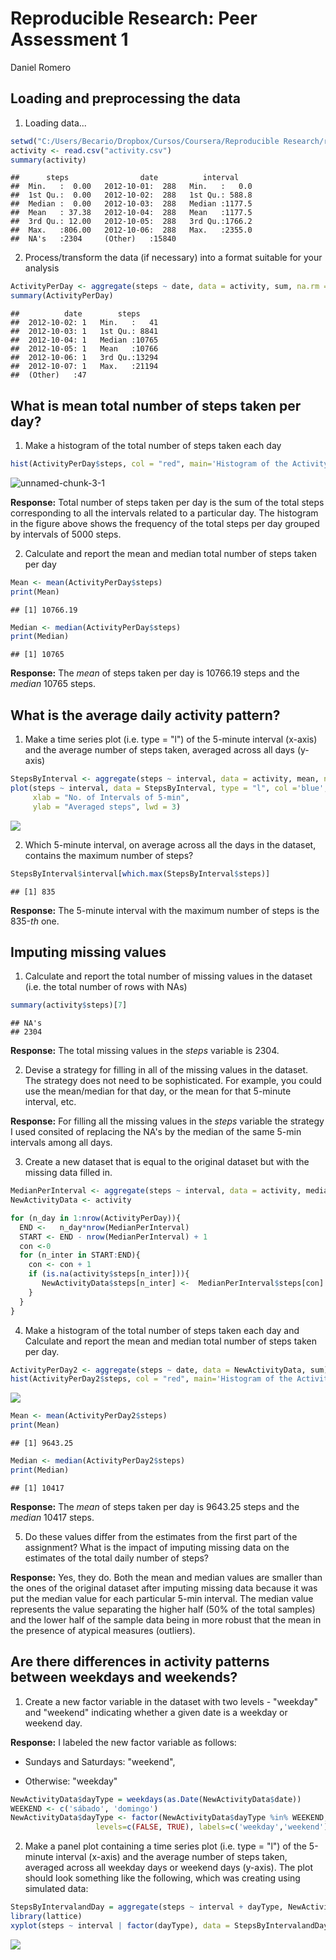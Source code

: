 # Reproducible Research: Peer Assessment 1
Daniel Romero  


## Loading and preprocessing the data

1. Loading data...

```r
setwd("C:/Users/Becario/Dropbox/Cursos/Coursera/Reproducible Research/repdata-data-activity")
activity <- read.csv("activity.csv")
summary(activity)
```

```
##      steps                date          interval     
##  Min.   :  0.00   2012-10-01:  288   Min.   :   0.0  
##  1st Qu.:  0.00   2012-10-02:  288   1st Qu.: 588.8  
##  Median :  0.00   2012-10-03:  288   Median :1177.5  
##  Mean   : 37.38   2012-10-04:  288   Mean   :1177.5  
##  3rd Qu.: 12.00   2012-10-05:  288   3rd Qu.:1766.2  
##  Max.   :806.00   2012-10-06:  288   Max.   :2355.0  
##  NA's   :2304     (Other)   :15840
```
2. Process/transform the data (if necessary) into a format suitable for your analysis


```r
ActivityPerDay <- aggregate(steps ~ date, data = activity, sum, na.rm = TRUE)
summary(ActivityPerDay)
```

```
##          date        steps      
##  2012-10-02: 1   Min.   :   41  
##  2012-10-03: 1   1st Qu.: 8841  
##  2012-10-04: 1   Median :10765  
##  2012-10-05: 1   Mean   :10766  
##  2012-10-06: 1   3rd Qu.:13294  
##  2012-10-07: 1   Max.   :21194  
##  (Other)   :47
```

## What is mean total number of steps taken per day?

1. Make a histogram of the total number of steps taken each day



```r
hist(ActivityPerDay$steps, col = "red", main='Histogram of the Activity per Day')
```

![unnamed-chunk-3-1](https://cloud.githubusercontent.com/assets/13407406/13053429/c2a9b3ca-d404-11e5-8e59-ad2be1712d52.png) 

**Response:** Total number of steps taken per day is the sum of the total steps corresponding to all the intervals related to a particular day. The histogram in the figure  above shows the frequency of the total steps per day grouped by intervals of 5000 steps.

2. Calculate and report the mean and median total number of steps taken per day


```r
Mean <- mean(ActivityPerDay$steps)
print(Mean)
```

```
## [1] 10766.19
```


```r
Median <- median(ActivityPerDay$steps)
print(Median)
```

```
## [1] 10765
```

**Response:** The *mean* of steps taken per day is 10766.19 steps and the *median* 10765 steps.

## What is the average daily activity pattern?

1. Make a time series plot (i.e. type = "l") of the 5-minute interval (x-axis) and the average number of steps taken, averaged across all days (y-axis)


```r
StepsByInterval <- aggregate(steps ~ interval, data = activity, mean, na.rm = TRUE)
plot(steps ~ interval, data = StepsByInterval, type = "l", col ='blue', main=" Averaged number of steps every 5-min intervals", 
     xlab = "No. of Intervals of 5-min",
     ylab = "Averaged steps", lwd = 3)
```

![](PA1_template_files/figure-html/unnamed-chunk-6-1.png) 

2. Which 5-minute interval, on average across all the days in the dataset, contains the maximum number of steps?


```r
StepsByInterval$interval[which.max(StepsByInterval$steps)]
```

```
## [1] 835
```

**Response:** The 5-minute interval with the maximum number of steps is the 835-*th* one.



## Imputing missing values

1. Calculate and report the total number of missing values in the dataset (i.e. the total number of rows with NAs)


```r
summary(activity$steps)[7]
```

```
## NA's 
## 2304
```

**Response:** The total missing values in the *steps* variable  is 2304.

2. Devise a strategy for filling in all of the missing values in the dataset. The strategy does not need to be sophisticated. For example, you could use the mean/median for that day, or the mean for that 5-minute interval, etc.
  
  **Response:** For filling all the missing values in the *steps* variable  the  strategy I used consited of replacing the NA's by the median of the same 5-min intervals among all days. 
  
  
 3. Create a new dataset that is equal to the original dataset but with the missing data filled in.


```r
MedianPerInterval <- aggregate(steps ~ interval, data = activity, median, na.rm = TRUE)
NewActivityData <- activity

for (n_day in 1:nrow(ActivityPerDay)){
  END <-   n_day*nrow(MedianPerInterval)
  START <- END - nrow(MedianPerInterval) + 1
  con <-0
  for (n_inter in START:END){
    con <- con + 1
    if (is.na(activity$steps[n_inter])){
       NewActivityData$steps[n_inter] <-  MedianPerInterval$steps[con]
    }
  }
}
```

4. Make a histogram of the total number of steps taken each day and Calculate and report the mean and median total number of steps taken per day.


```r
ActivityPerDay2 <- aggregate(steps ~ date, data = NewActivityData, sum)
hist(ActivityPerDay2$steps, col = "red", main='Histogram of the Activity per Day')
```

![](PA1_template_files/figure-html/unnamed-chunk-10-1.png) 


```r
Mean <- mean(ActivityPerDay2$steps)
print(Mean)
```

```
## [1] 9643.25
```


```r
Median <- median(ActivityPerDay2$steps)
print(Median)
```

```
## [1] 10417
```

**Response:** The *mean* of steps taken per day is 9643.25 steps and the *median* 10417 steps.

5. Do these values differ from the estimates from the first part of the assignment? What is the impact of imputing missing data on the estimates of the total daily number of steps?

**Response:** Yes, they do. Both the mean and median values are smaller than the ones of the original dataset after imputing missing data because it was put the median value for each particular 5-min interval. The median value represents the value separating the higher half (50% of the total samples) and the lower half of the sample data being in more robust that the mean in the presence of atypical measures (outliers).

## Are there differences in activity patterns between weekdays and weekends?

1. Create a new factor variable in the dataset with two levels - "weekday" and "weekend" indicating whether a given date is a weekday or weekend day.

**Response:** I labeled the new factor variable as follows:

 + Sundays and Saturdays: "weekend",
 
 + Otherwise: "weekday"


```r
NewActivityData$dayType = weekdays(as.Date(NewActivityData$date))
WEEKEND <- c('sábado', 'domingo')
NewActivityData$dayType <- factor(NewActivityData$dayType %in% WEEKEND, 
                   levels=c(FALSE, TRUE), labels=c('weekday','weekend') )
```

2. Make a panel plot containing a time series plot (i.e. type = "l") of the 5-minute interval (x-axis) and the average number of steps taken, averaged across all weekday days or weekend days (y-axis). The plot should look something like the following, which was creating using simulated data:



```r
StepsByIntervalandDay = aggregate(steps ~ interval + dayType, NewActivityData, mean)
library(lattice)
xyplot(steps ~ interval | factor(dayType), data = StepsByIntervalandDay, aspect =1/2,type = "l", col= "red", lwd = 2, xlab= "5-min interval", ylab= "Averaged steps")
```

![](PA1_template_files/figure-html/unnamed-chunk-14-1.png) 

